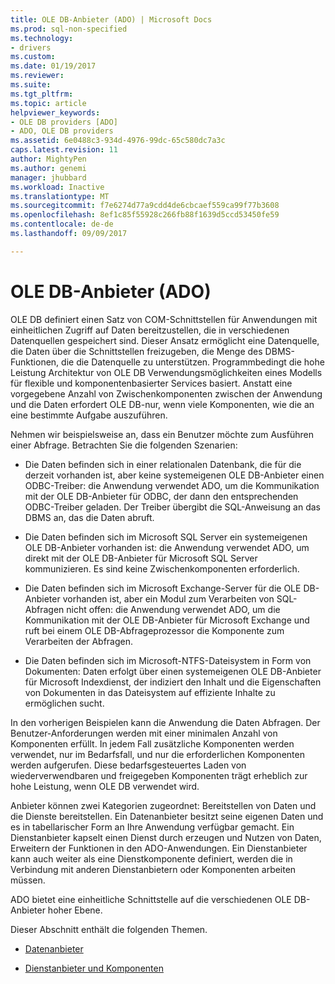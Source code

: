 ```yaml
---
title: OLE DB-Anbieter (ADO) | Microsoft Docs
ms.prod: sql-non-specified
ms.technology:
- drivers
ms.custom: 
ms.date: 01/19/2017
ms.reviewer: 
ms.suite: 
ms.tgt_pltfrm: 
ms.topic: article
helpviewer_keywords:
- OLE DB providers [ADO]
- ADO, OLE DB providers
ms.assetid: 6e0488c3-934d-4976-99dc-65c580dc7a3c
caps.latest.revision: 11
author: MightyPen
ms.author: genemi
manager: jhubbard
ms.workload: Inactive
ms.translationtype: MT
ms.sourcegitcommit: f7e6274d77a9cdd4de6cbcaef559ca99f77b3608
ms.openlocfilehash: 8ef1c85f55928c266fb88f1639d5ccd53450fe59
ms.contentlocale: de-de
ms.lasthandoff: 09/09/2017

---
```

# <a name="ole-db-providers-ado"></a>OLE DB-Anbieter (ADO)
OLE DB definiert einen Satz von COM-Schnittstellen für Anwendungen mit einheitlichen Zugriff auf Daten bereitzustellen, die in verschiedenen Datenquellen gespeichert sind. Dieser Ansatz ermöglicht eine Datenquelle, die Daten über die Schnittstellen freizugeben, die Menge des DBMS-Funktionen, die die Datenquelle zu unterstützen. Programmbedingt die hohe Leistung Architektur von OLE DB Verwendungsmöglichkeiten eines Modells für flexible und komponentenbasierter Services basiert. Anstatt eine vorgegebene Anzahl von Zwischenkomponenten zwischen der Anwendung und die Daten erfordert OLE DB-nur, wenn viele Komponenten, wie die an eine bestimmte Aufgabe auszuführen.  
  
 Nehmen wir beispielsweise an, dass ein Benutzer möchte zum Ausführen einer Abfrage. Betrachten Sie die folgenden Szenarien:  
  
-   Die Daten befinden sich in einer relationalen Datenbank, die für die derzeit vorhanden ist, aber keine systemeigenen OLE DB-Anbieter einen ODBC-Treiber: die Anwendung verwendet ADO, um die Kommunikation mit der OLE DB-Anbieter für ODBC, der dann den entsprechenden ODBC-Treiber geladen. Der Treiber übergibt die SQL-Anweisung an das DBMS an, das die Daten abruft.  
  
-   Die Daten befinden sich im Microsoft SQL Server ein systemeigenen OLE DB-Anbieter vorhanden ist: die Anwendung verwendet ADO, um direkt mit der OLE DB-Anbieter für Microsoft SQL Server kommunizieren. Es sind keine Zwischenkomponenten erforderlich.  
  
-   Die Daten befinden sich im Microsoft Exchange-Server für die OLE DB-Anbieter vorhanden ist, aber ein Modul zum Verarbeiten von SQL-Abfragen nicht offen: die Anwendung verwendet ADO, um die Kommunikation mit der OLE DB-Anbieter für Microsoft Exchange und ruft bei einem OLE DB-Abfrageprozessor die Komponente zum Verarbeiten der Abfragen.  
  
-   Die Daten befinden sich im Microsoft-NTFS-Dateisystem in Form von Dokumenten: Daten erfolgt über einen systemeigenen OLE DB-Anbieter für Microsoft Indexdienst, der indiziert den Inhalt und die Eigenschaften von Dokumenten in das Dateisystem auf effiziente Inhalte zu ermöglichen sucht.  
  
 In den vorherigen Beispielen kann die Anwendung die Daten Abfragen. Der Benutzer-Anforderungen werden mit einer minimalen Anzahl von Komponenten erfüllt. In jedem Fall zusätzliche Komponenten werden verwendet, nur im Bedarfsfall, und nur die erforderlichen Komponenten werden aufgerufen. Diese bedarfsgesteuertes Laden von wiederverwendbaren und freigegeben Komponenten trägt erheblich zur hohe Leistung, wenn OLE DB verwendet wird.  
  
 Anbieter können zwei Kategorien zugeordnet: Bereitstellen von Daten und die Dienste bereitstellen. Ein Datenanbieter besitzt seine eigenen Daten und es in tabellarischer Form an Ihre Anwendung verfügbar gemacht. Ein Dienstanbieter kapselt einen Dienst durch erzeugen und Nutzen von Daten, Erweitern der Funktionen in den ADO-Anwendungen. Ein Dienstanbieter kann auch weiter als eine Dienstkomponente definiert, werden die in Verbindung mit anderen Dienstanbietern oder Komponenten arbeiten müssen.  
  
 ADO bietet eine einheitliche Schnittstelle auf die verschiedenen OLE DB-Anbieter hoher Ebene.  
  
 Dieser Abschnitt enthält die folgenden Themen.  
  
-   [Datenanbieter](../../../ado/guide/data/data-providers.md)  
  
-   [Dienstanbieter und Komponenten](../../../ado/guide/data/service-providers-and-components.md)

